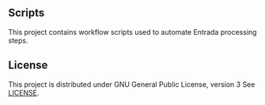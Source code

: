 ## Scripts
This project contains workflow scripts used to automate Entrada processing steps.

## License

This project is distributed under GNU General Public License, version 3
See [LICENSE](LICENSE).
